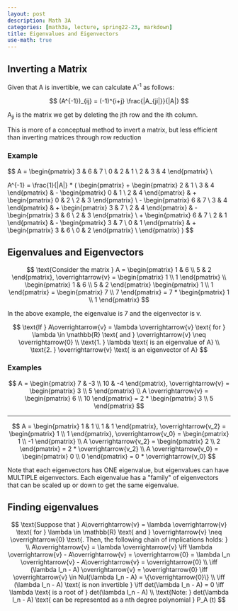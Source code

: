 ```yaml
---
layout: post
description: Math 3A
categories: [math3a, lecture, spring22-23, markdown]
title: Eigenvalues and Eigenvectors
use-math: true
---
```


## Inverting a Matrix

Given that A is invertible, we can calculate A<sup>-1</sup> as follows:

$$
(A^{-1})_{ij} = (-1)^{i+j} \frac{|A_{ji|}}{|A|}
$$

A<sub>ji</sub> is the matrix we get by deleting the jth row and the ith column. 

This is more of a conceptual method to invert a matrix, but less efficient than inverting matrices through row reduction

### Example

$$
A = \begin{pmatrix}
    3 & 6 & 7 \\
    0 & 2 & 1 \\
    2 & 3 & 4
\end{pmatrix} \\

A^{-1} = \frac{1}{|A|} *
(
\begin{pmatrix}
    + \begin{pmatrix} 2 & 1 \\ 3 & 4 \end{pmatrix} & - \begin{pmatrix} 0 & 1 \\ 2 & 4 \end{pmatrix} & + \begin{pmatrix} 0 & 2 \\ 2 & 3 \end{pmatrix} \\
    - \begin{pmatrix} 6 & 7 \\ 3 & 4 \end{pmatrix} & + \begin{pmatrix} 3 & 7 \\ 2 & 4 \end{pmatrix} & - \begin{pmatrix} 3 & 6 \\ 2 & 3 \end{pmatrix} \\
    + \begin{pmatrix} 6 & 7 \\ 2 & 1 \end{pmatrix} & - \begin{pmatrix} 3 & 7 \\ 0 & 1 \end{pmatrix} & + \begin{pmatrix} 3 & 6 \\ 0 & 2 \end{pmatrix} \\
\end{pmatrix}
)
$$

## Eigenvalues and Eigenvectors

$$
\text{Consider the matrix } A = \begin{pmatrix}
    1 & 6 \\
    5 & 2 
\end{pmatrix}, \overrightarrow{v} = \begin{pmatrix} 1 \\ 1 \end{pmatrix} \\
\begin{pmatrix}
    1 & 6 \\
    5 & 2 
\end{pmatrix}
\begin{pmatrix} 1 \\ 1 \end{pmatrix}
= \begin{pmatrix} 7 \\ 7 \end{pmatrix} = 7 * \begin{pmatrix} 1 \\ 1 \end{pmatrix}
$$

In the above example, the eigenvalue is 7 and the eigenvector is v.

$$
\text{If } A\overrightarrow{v} = \lambda \overrightarrow{v} \text{ for } \lambda \in \mathbb{R} \text{ and } \overrightarrow{v} \neq \overrightarrow{0} \\
\text{1. } \lambda \text{ is an eigenvalue of A} \\
\text{2. } \overrightarrow{v} \text{ is an eigenvector of A}
$$

### Examples

$$
A = \begin{pmatrix} 7 & -3 \\ 10 & -4 \end{pmatrix}, \overrightarrow{v} = \begin{pmatrix} 3 \\ 5 \end{pmatrix} \\
A \overrightarrow{v} = \begin{pmatrix} 6 \\ 10 \end{pmatrix} = 2 * \begin{pmatrix} 3 \\ 5 \end{pmatrix}
$$

<hr />

$$
A = \begin{pmatrix} 1 & 1 \\ 1 & 1 \end{pmatrix}, \overrightarrow{v_2} = \begin{pmatrix} 1 \\ 1 \end{pmatrix}, \overrightarrow{v_0} = \begin{pmatrix} 1 \\ -1 \end{pmatrix} \\
A \overrightarrow{v_2} = \begin{pmatrix} 2 \\ 2 \end{pmatrix} = 2 * \overrightarrow{v_2} \\
A \overrightarrow{v_0} = \begin{pmatrix} 0 \\ 0 \end{pmatrix} = 0 * \overrightarrow{v_0}
$$

Note that each eigenvectors has ONE eigenvalue, but eigenvalues can have MULTIPLE eigenvectors. Each eigenvalue has a "family" of eigenvectors that can be scaled up or down to get the same eigenvalue.

## Finding eigenvalues

$$
\text{Suppose that } A\overrightarrow{v} = \lambda \overrightarrow{v} \text{ for } \lambda \in \mathbb{R} \text{ and } \overrightarrow{v} \neq \overrightarrow{0} \text{. Then, the following chain of implications holds: } \\
A\overrightarrow{v} = \lambda \overrightarrow{v} \iff \lambda \overrightarrow{v} - A\overrightarrow{v} = \overrightarrow{0} = \lambda I_n \overrightarrow{v} - A\overrightarrow{v} = \overrightarrow{0} \\
\iff (\lambda I_n - A) \overrightarrow{v} = \overrightarrow{0} \iff \overrightarrow{v} \in Nul(\lambda I_n - A) = \{\overrightarrow{0}\} \\
\iff (\lambda I_n - A) \text{ is non invertible } \iff det(\lambda I_n - A) = 0 \iff \lambda \text{ is a root of } det(\lambda I_n - A) \\
\text{Note: } det(\lambda I_n - A) \text{ can be represented as a nth degree polynomial } P_A (t)
$$